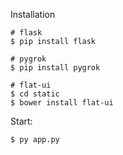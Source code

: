 
Installation

```
# flask
$ pip install flask

# pygrok
$ pip install pygrok

# flat-ui
$ cd static
$ bower install flat-ui 
```

Start:

```
$ py app.py
```